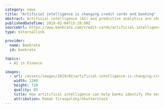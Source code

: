 ```yaml
---
category: news
title: "Artificial intelligence is changing credit cards and banking"
abstract: Artificial intelligence (AI) and predictive analytics are shaping the future of banking by making it easier for banks and credit card issuers to determine what rewards consumers will want at any given [...]
publishedDateTime: 2019-02-04T15:28:00Z
sourceUrl: https://www.bankrate.com/credit-cards/artificial-intelligence-banking-credit-card-rewards/
type: externallink

provider:
  name: Bankrate
  id: bankrate

topics:
  - AI in Finance

images:
  - url: /assets/images/2019/02/artificial-intelligence-is-changing-credit-cards-and-banking-1.jpg
    width: 1280
    height: 720
    quality: 85
    title: How artitifical intelligence can help banks identify the best rewards to give customers
    attribution: Roman Tiraspolsky/Shutterstock
---
```

